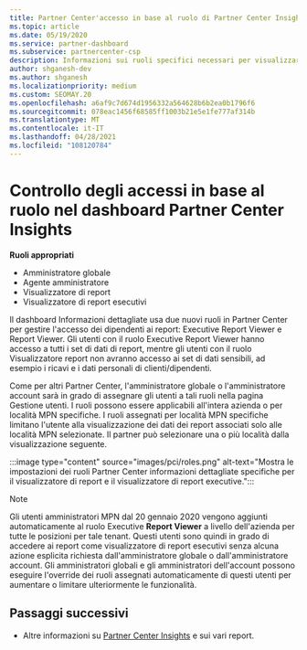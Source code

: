 ```yaml
---
title: Partner Center'accesso in base al ruolo di Partner Center Insights
ms.topic: article
ms.date: 05/19/2020
ms.service: partner-dashboard
ms.subservice: partnercenter-csp
description: Informazioni sui ruoli specifici necessari per visualizzare i report Partner Center Insights. Sono inclusi i ruoli di Executive Report Viewer e Report Viewer.
author: shganesh-dev
ms.author: shganesh
ms.localizationpriority: medium
ms.custom: SEOMAY.20
ms.openlocfilehash: a6af9c7d674d1956332a564628b6b2ea0b1796f6
ms.sourcegitcommit: 078eac1456f68585ff1003b21e5e1fe777af314b
ms.translationtype: MT
ms.contentlocale: it-IT
ms.lasthandoff: 04/28/2021
ms.locfileid: "108120784"
---
```

# <a name="role-based-access-control-to-the-partner-center-insights-dashboard"></a>Controllo degli accessi in base al ruolo nel dashboard Partner Center Insights

**Ruoli appropriati**

- Amministratore globale
- Agente amministratore
- Visualizzatore di report
- Visualizzatore di report esecutivi

Il dashboard Informazioni dettagliate usa due nuovi ruoli in Partner Center per gestire l'accesso dei dipendenti ai report: Executive Report Viewer e Report Viewer.  Gli utenti con il ruolo Executive Report Viewer hanno accesso a tutti i set di dati di report, mentre gli utenti con il ruolo Visualizzatore report non avranno accesso ai set di dati sensibili, ad esempio i ricavi e i dati personali di clienti/dipendenti.  

Come per altri Partner Center, l'amministratore globale o l'amministratore account sarà in grado di assegnare gli utenti a tali ruoli nella pagina Gestione utenti. I ruoli possono essere applicabili all'intera azienda o per località MPN specifiche. I ruoli assegnati per località MPN specifiche limitano l'utente alla visualizzazione dei dati dei report associati solo alle località MPN selezionate. Il partner può selezionare una o più località dalla visualizzazione seguente.

:::image type="content" source="images/pci/roles.png" alt-text="Mostra le impostazioni dei ruoli Partner Center informazioni dettagliate specifiche per il visualizzatore di report e il visualizzatore di report executive.":::

>[!Note]
> Gli utenti amministratori MPN dal 20 gennaio 2020 vengono aggiunti automaticamente al ruolo Executive **Report Viewer** a livello dell'azienda per tutte le posizioni per tale tenant. Questi utenti sono quindi in grado di accedere ai report come visualizzatore di report esecutivi senza alcuna azione esplicita richiesta dall'amministratore globale o dall'amministratore account. Gli amministratori globali e gli amministratori dell'account possono eseguire l'override dei ruoli assegnati automaticamente di questi utenti per aumentare o limitare ulteriormente le funzionalità.

## <a name="next-steps"></a>Passaggi successivi

- Altre informazioni su [Partner Center Insights](partner-center-insights.md) e sui vari report.
